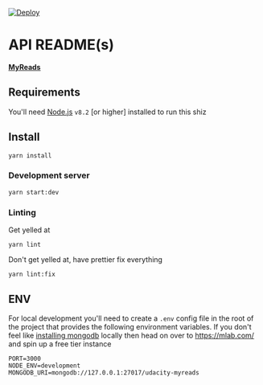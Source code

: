 [![Deploy](https://www.herokucdn.com/deploy/button.svg)](https://heroku.com/deploy?template=https://github.com/kevinjamesus86/udacity-myreads-server)

# API README(s)

[**MyReads**](https://github.com/kevinjamesus86/udacity-myreads-server/blob/master/src/api/myreads/readme.md)

## Requirements

You'll need [Node.js](https://nodejs.org/en/) `v8.2` [or higher] installed to run this shiz

## Install

`yarn install`

### Development server

`yarn start:dev`

### Linting

Get yelled at

`yarn lint`

Don't get yelled at, have prettier fix everything

`yarn lint:fix`

## ENV

For local development you'll need to create a `.env` config file in the root of the project that provides the following environment variables. If you don't feel like [installing mongodb](https://www.mongodb.com/download-center?jmp=nav#community) locally then head on over to https://mlab.com/ and spin up a free tier instance

```
PORT=3000
NODE_ENV=development
MONGODB_URI=mongodb://127.0.0.1:27017/udacity-myreads
```
